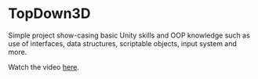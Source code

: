 # TopDown3D
Simple project show-casing basic Unity skills and OOP knowledge such as use of interfaces, data structures, scriptable objects, input system and more.

Watch the video [here](https://youtu.be/ycPAK_qH6qc?feature=shared&t=165).
